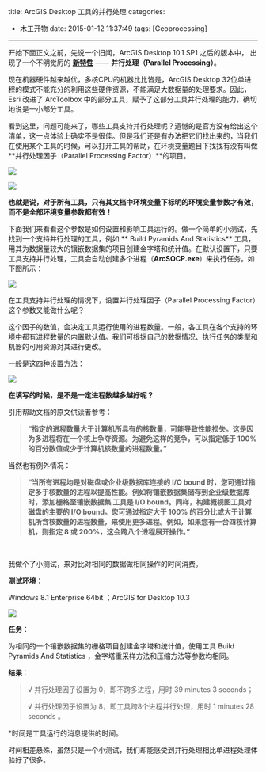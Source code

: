 title: ArcGIS Desktop 工具的并行处理
categories:
  - 木工开物
date: 2015-01-12 11:37:49
tags: [Geoprocessing]
---

开始下面正文之前，先说一个旧闻，ArcGIS Desktop 10.1 SP1 之后的版本中， 出现了一个不明觉厉的 [**新特性**](http://resources.arcgis.com/en/help/main/10.1/index.html#/What_s_new_in_ArcGIS_10_1_service_packs/016w0000005q000000/) —— **并行处理（Parallel Processing）**。 

现在机器硬件越来越优，多核CPU的机器比比皆是，ArcGIS Desktop 32位单进程的模式不能充分的利用这些硬件资源，不能满足大数据量的处理要求。因此，Esri 改进了 ArcToolbox 中的部分工具，赋予了这部分工具并行处理的能力，确切地说是一小部分工具。 

看到这里，问题可能来了，哪些工具支持并行处理呢？遗憾的是官方没有给出这个清单，这一点体验上确实不是很佳。但是我们还是有办法把它们找出来的，当我们在使用某个工具的时候，可以打开工具的帮助，在环境变量题目下找找有没有叫做 **并行处理因子（Parallel Processing Factor）**的项目。 

![](http://7xospm.com1.z0.glb.clouddn.com/03dd9a2c-93db-4c8e-aeaf-b55b2692c141_Center.png)   

![](http://7xospm.com1.z0.glb.clouddn.com/af48ed4f-1e22-4f76-a501-4044b0e0b701_Center.png) 

**也就是说，对于所有工具，只有其文档中环境变量下标明的环境变量参数才有效，而不是全部环境变量参数都有效！** 

下面我们来看看这个参数是如何设置和影响工具运行的。做一个简单的小测试，先找到一个支持并行处理的工具，例如 ** Build Pyramids And Statistics** 工具，用其为数据量较大的镶嵌数据集的项目创建金字塔和统计值。在默认设置下，只要工具支持并行处理，工具会自动创建多个进程（**ArcSOCP.exe**）来执行任务。如下图所示： 

![](http://7xospm.com1.z0.glb.clouddn.com/3eb74d10-8c15-4ed6-a9b8-8b84b2f56f07_Center.png) 

在工具支持并行处理的情况下，设置并行处理因子（Parallel Processing Factor）这个参数又能做什么呢？ 

这个因子的数值，会决定工具运行使用的进程数量。一般，各工具在各个支持的环境中都有进程数量的内置默认值。我们可根据自己的数据情况、执行任务的类型和机器的可用资源对其进行更改。 

一般是这四种设置方法： 

![](http://7xospm.com1.z0.glb.clouddn.com/0d59ef3e-515f-4f9f-abbb-0c10f2d6fd80_9ca64680-4f8d-40a3-85d4-d6c05cbf9859.png) 

**在填写的时候，是不是一定进程数越多越好呢？** 

引用帮助文档的原文供读者参考： 

> **“指定的进程数量大于计算机所具有的核数量，可能导致性能损失。这是因为多进程将在一个核上争夺资源。为避免这样的竞争，可以指定低于 100% 的百分数值或少于计算机核数量的进程数量。”** 

当然也有例外情况： 

> **“当所有进程均是对磁盘或企业级数据库连接的 I/O bound 时，您可通过指定多于核数量的进程以提高性能。例如将镶嵌数据集储存到企业级数据库时，添加栅格至镶嵌数据集 工具是 I/O bound。同样，构建概视图工具对磁盘的主要的 I/O bound。您可通过指定大于 100% 的百分比或大于计算机所含核数量的进程数量，来使用更多进程。例如，如果您有一台四核计算机，则指定 8 或 200%，这会跨八个进程展开操作。”** 


<br>

我做个了小测试，来对比对相同的数据做相同操作的时间消费。 

**测试环境：** 

Windows 8.1 Enterprise 64bit ；ArcGIS for Desktop 10.3  

![](http://7xospm.com1.z0.glb.clouddn.com/1da4b9fc-88f7-49e1-9872-d12f5c674af1_Center.png) 

**任务**： 

为相同的一个镶嵌数据集的栅格项目创建金字塔和统计值，使用工具 Build Pyramids And Statistics ，金字塔重采样方法和压缩方法等参数均相同。 

**结果**： 

> √ 并行处理因子设置为 0，即不跨多进程，用时 39 minutes 3 seconds； 
> 
>  √ 并行处理因子设置为 8，即工具跨8个进程并行处理，用时 1 minutes 28 seconds 。 

*时间是工具运行的消息提供的时间。 

时间相差悬殊，虽然只是一个小测试，我们却能感受到并行处理相比单进程处理体验好了很多。 

 